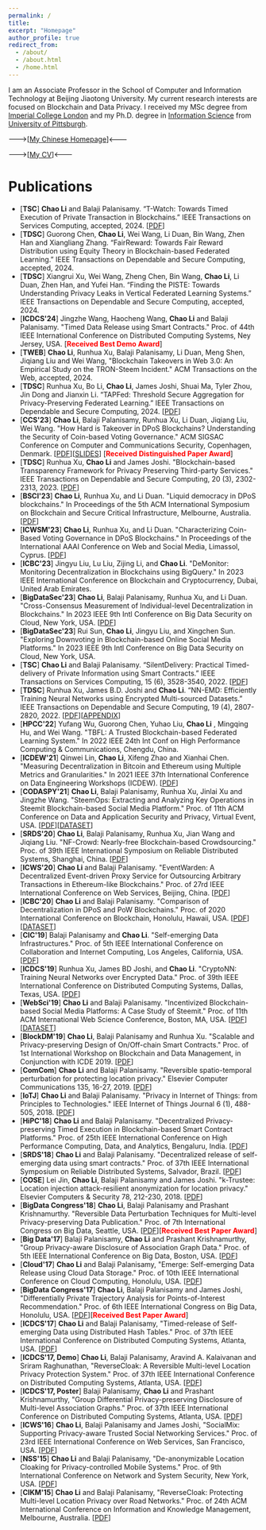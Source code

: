 ```yaml
---
permalink: /
title: 
excerpt: "Homepage"
author_profile: true
redirect_from: 
  - /about/
  - /about.html
  - /home.html
---
```


I am an Associate Professor in the School of Computer and Information Technology at Beijing Jiaotong University. My current research interests are focused on Blockchain and Data Privacy. I received my MSc degree from [Imperial College London](https://www.imperial.ac.uk/) and my Ph.D. degree in [Information Science](http://sci.pitt.edu/) from [University of Pittsburgh](https://www.pitt.edu/).

--->[[My Chinese Homepage](http://faculty.bjtu.edu.cn/9363/)]<---

--->[[My CV](https://archerlclclc.github.io/files/Resume_for_Chao_Li_v2025.5.pdf)]<---

Publications
======
* [**TSC**] **Chao Li** and Balaji Palanisamy. “T-Watch: Towards Timed Execution of Private Transaction in Blockchains.” IEEE Transactions on Services Computing, accepted, 2024. [[PDF](https://arxiv.org/pdf/2405.08268.pdf)]
* [**TDSC**] Guorong Chen, **Chao Li**, Wei Wang, Li Duan, Bin Wang, Zhen Han and Xiangliang Zhang. “FairReward: Towards Fair Reward Distribution using Equity Theory in Blockchain-based Federated Learning.” IEEE Transactions on Dependable and Secure Computing, accepted, 2024.
* [**TDSC**] Xiangrui Xu, Wei Wang, Zheng Chen, Bin Wang, **Chao Li**, Li Duan, Zhen Han, and Yufei Han. “Finding the PISTE: Towards Understanding Privacy Leaks in Vertical Federated Learning Systems.” IEEE Transactions on Dependable and Secure Computing, accepted, 2024.
* [**ICDCS'24**] Jingzhe Wang, Haocheng Wang, **Chao Li** and Balaji Palanisamy. "Timed Data Release using Smart Contracts." Proc. of 44th IEEE International Conference on Distributed Computing Systems, Ney Jersey, USA. [**<span style="color:red;">Received Best Demo Award</span>**]
* [**TWEB**] **Chao Li**, Runhua Xu, Balaji Palanisamy, Li Duan, Meng Shen, Jiqiang Liu and Wei Wang, "Blockchain Takeovers in Web 3.0: An Empirical Study on the TRON-Steem Incident." ACM Transactions on the Web, accepted, 2024.
* [**TDSC**] Runhua Xu, Bo Li, **Chao Li**, James Joshi, Shuai Ma, Tyler Zhou, Jin Dong and Jianxin Li. “TAPFed: Threshold Secure Aggregation for Privacy-Preserving Federated Learning.” IEEE Transactions on Dependable and Secure Computing, 2024. [[PDF](https://ieeexplore.ieee.org/document/10381802)]
*  [**CCS'23**] **Chao Li**, Balaji Palanisamy, Runhua Xu, Li Duan, Jiqiang Liu, Wei Wang. "How Hard is Takeover in DPoS Blockchains? Understanding the Security of Coin-based Voting Governance." ACM SIGSAC Conference on Computer and Communications Security, Copenhagen, Denmark. [[PDF](https://arxiv.org/pdf/2310.18596.pdf)][[SLIDES](https://archerlclclc.github.io/files/CCS23_takeover_slides.pdf)]  [**<span style="color:red;">Received Distinguished Paper Award</span>**]
* [**TDSC**] Runhua Xu, **Chao Li** and James Joshi. "Blockchain-based Transparency Framework for Privacy Preserving Third-party Services."  IEEE Transactions on Dependable and Secure Computing, 20 (3), 2302-2313, 2023. [[PDF](https://arxiv.org/pdf/2102.01249.pdf)]
* [**BSCI'23**] **Chao Li**, Runhua Xu, and Li Duan. "Liquid democracy in DPoS blockchains." In Proceedings of the 5th ACM International Symposium on Blockchain and Secure Critical Infrastructure, Melbourne, Australia. [[PDF](https://arxiv.org/pdf/2309.01090.pdf)]
* [**ICWSM'23**] **Chao Li**, Runhua Xu, and Li Duan. "Characterizing Coin-Based Voting Governance in DPoS Blockchains." In Proceedings of the International AAAI Conference on Web and Social Media, Limassol, Cyprus. [[PDF](https://ojs.aaai.org/index.php/ICWSM/article/download/22225/22004)]
* [**ICBC'23**] Jingyu Liu, Lu Liu, Zijing Li, and **Chao Li**. "DeMonitor: Monitoring Decentralization in Blockchains using BigQuery." In 2023 IEEE International Conference on Blockchain and Cryptocurrency, Dubai, United Arab Emirates.
* [**BigDataSec'23**] **Chao Li**, Balaji Palanisamy, Runhua Xu, and Li Duan. "Cross-Consensus Measurement of Individual-level Decentralization in Blockchains." In 2023 IEEE 9th Intl Conference on Big Data Security on Cloud, New York, USA. [[PDF](https://arxiv.org/pdf/2306.05788.pdf)]
* [**BigDataSec'23**] Rui Sun, **Chao Li**, Jingyu Liu, and Xingchen Sun. "Exploring Downvoting in Blockchain-based Online Social Media Platforms." In 2023 IEEE 9th Intl Conference on Big Data Security on Cloud, New York, USA.
* [**TSC**] **Chao Li** and Balaji Palanisamy. “SilentDelivery: Practical Timed-delivery of Private Information using Smart Contracts.” IEEE Transactions on Services Computing, 15 (6), 3528-3540, 2022. [[PDF](https://arxiv.org/pdf/1912.07824.pdf)]
* [**TDSC**] Runhua Xu, James B.D. Joshi and **Chao Li**. “NN-EMD: Efficiently Training Neural Networks using Encrypted Multi-sourced Datasets.” IEEE Transactions on Dependable and Secure Computing, 19 (4), 2807-2820, 2022. [[PDF](https://arxiv.org/pdf/2012.10547.pdf)][[APPENDIX](https://xurunhua.com/resource/papers/tdsc_nn-emd_appendix.pdf)]
* [**HPCC'22**] Yufang Wu, Guorong Chen, Yuhao Liu, **Chao Li** , Mingqing Hu, and Wei Wang. "TBFL: A Trusted Blockchain-based Federated Learning System." In 2022 IEEE 24th Int Conf on High Performance Computing & Communications, Chengdu, China.
* [**ICDEW'21**] Qinwei Lin, **Chao Li**, Xifeng Zhao and Xianhai Chen. "Measuring Decentralization in Bitcoin and Ethereum using Multiple Metrics and Granularities." In 2021 IEEE 37th International Conference on Data Engineering Workshops (ICDEW). [[PDF](https://arxiv.org/pdf/2101.10699.pdf)]
* [**CODASPY'21**] **Chao Li**, Balaji Palanisamy, Runhua Xu, Jinlai Xu and Jingzhe Wang. "SteemOps: Extracting and Analyzing Key Operations in Steemit Blockchain-based Social Media Platform." Proc. of 11th ACM Conference on Data and Application Security and Privacy, Virtual Event, USA. [[PDF](https://archerlclclc.github.io/files/2021-C-CODASPY.pdf)][[DATASET](https://github.com/archerlclclc/SteemOps)]
* [**SRDS'20**] **Chao Li**, Balaji Palanisamy, Runhua Xu, Jian Wang and Jiqiang Liu. "NF-Crowd: Nearly-free Blockchain-based Crowdsourcing." Proc. of 39th IEEE International Symposium on Reliable Distributed Systems, Shanghai, China. [[PDF](https://archerlclclc.github.io/files/2020-C-SRDS.pdf)]
* [**ICWS'20**] **Chao Li** and Balaji Palanisamy. "EventWarden: A Decentralized Event-driven Proxy Service for Outsourcing Arbitrary Transactions in Ethereum-like Blockchains." Proc. of 27rd IEEE International Conference on Web Services, Beijing, China. [[PDF](https://archerlclclc.github.io/files/2020-C-ICWS.pdf)]
* [**ICBC'20**] **Chao Li** and Balaji Palanisamy. "Comparison of Decentralization in DPoS and PoW Blockchains." Proc. of 2020 International Conference on Blockchain, Honolulu, Hawaii, USA. [[PDF](https://archerlclclc.github.io/files/2020-C-ICBC.pdf)][[DATASET](https://github.com/archerlclclc/SteemOps)]
* [**CIC'19**] Balaji Palanisamy and **Chao Li**. "Self-emerging Data Infrastructures." Proc. of 5th IEEE International Conference on Collaboration and Internet Computing, Los Angeles, California, USA. [[PDF](https://archerlclclc.github.io/files/2019-V-CIC.pdf)]
* [**ICDCS'19**] Runhua Xu, James BD Joshi, and **Chao Li**. "CryptoNN: Training Neural Networks over Encrypted Data." Proc. of 39th IEEE International Conference on Distributed Computing Systems, Dallas, Texas, USA. [[PDF](https://archerlclclc.github.io/files/2019-C-ICDCS.pdf)]
* [**WebSci'19**] **Chao Li** and Balaji Palanisamy. "Incentivized Blockchain-based Social Media Platforms: A Case Study of Steemit." Proc. of 11th ACM International Web Science Conference, Boston, MA, USA. [[PDF](https://archerlclclc.github.io/files/2019-C-WebSci.pdf)][[DATASET](https://github.com/archerlclclc/SteemOps)]
* [**BlockDM'19**] **Chao Li**, Balaji Palanisamy and Runhua Xu. "Scalable and Privacy-preserving Design of On/Off-chain Smart Contracts." Proc. of  1st International Workshop on Blockchain and Data Management, in Conjunction with ICDE 2019. [[PDF](https://archerlclclc.github.io/files/2019-W-BlockDM.pdf)]
* [**ComCom**] **Chao Li** and Balaji Palanisamy. "Reversible spatio-temporal perturbation for protecting location privacy." Elsevier Computer Communications 135, 16-27, 2019. [[PDF](https://archerlclclc.github.io/files/2019-J-CC.pdf)]
* [**IoTJ**] **Chao Li** and Balaji Palanisamy. "Privacy in Internet of Things: from Principles to Technologies." IEEE Internet of Things Journal 6 (1), 488-505, 2018. [[PDF](https://archerlclclc.github.io/files/2019-J-IOTJ.pdf)]
* [**HiPC'18**] **Chao Li** and Balaji Palanisamy. "Decentralized Privacy-preserving Timed Execution in Blockchain-based Smart Contract Platforms." Proc. of 25th IEEE International Conference on High Performance Computing, Data, and Analytics, Bengaluru, India. [[PDF](https://archerlclclc.github.io/files/2018-C-HIPC.pdf)]
* [**SRDS'18**] **Chao Li** and Balaji Palanisamy. "Decentralized release of self-emerging data using smart contracts." Proc. of 37th IEEE International Symposium on Reliable Distributed Systems, Salvador, Brazil. [[PDF](https://archerlclclc.github.io/files/2018-C-SRDS.pdf)]
* [**COSE**] Lei Jin, **Chao Li**, Balaji Palanisamy and James Joshi. "k-Trustee: Location injection attack-resilient anonymization for location privacy." Elsevier Computers & Security 78, 212-230, 2018. [[PDF](https://archerlclclc.github.io/files/2018-J-CS.pdf)]
* [**BigData Congress'18**] **Chao Li**, Balaji Palanisamy and Prashant Krishnamurthy. "Reversible Data Perturbation Techniques for Multi-level Privacy-preserving Data Publication." Proc. of 7th International Congress on Big Data, Seattle, USA. [[PDF](https://archerlclclc.github.io/files/2018-C-BDC.pdf)][**<span style="color:red;">Received Best Paper Award</span>**]
* [**Big Data'17**] Balaji Palanisamy, **Chao Li** and Prashant Krishnamurthy, "Group Privacy-aware Disclosure of Association Graph Data." Proc. of 5th IEEE International Conference on Big Data, Boston, USA. [[PDF](https://archerlclclc.github.io/files/2017-C-BD.pdf)]
* [**Cloud'17**] **Chao Li** and Balaji Palanisamy, "Emerge: Self-emerging Data Release using Cloud Data Storage." Proc. of 10th IEEE International Conference on Cloud Computing, Honolulu, USA. [[PDF](https://archerlclclc.github.io/files/2017-C-CLOUD.pdf)]
* [**BigData Congress'17**] **Chao Li**, Balaji Palanisamy and James Joshi, "Differentially Private Trajectory Analysis for Points-of-Interest Recommendation." Proc. of 6th IEEE International Congress on Big Data, Honolulu, USA. [[PDF](https://archerlclclc.github.io/files/2017-C-BDC.pdf)][**<span style="color:red;">Received Best Paper Award</span>**]
* [**ICDCS'17**] **Chao Li** and Balaji Palanisamy, "Timed-release of Self-emerging Data using Distributed Hash Tables." Proc. of 37th IEEE International Conference on Distributed Computing Systems, Atlanta, USA. [[PDF](https://archerlclclc.github.io/files/2017-S-ICDCS.pdf)]
* [**ICDCS'17, Demo**] **Chao Li**, Balaji Palanisamy, Aravind A. Kalaivanan and Sriram Raghunathan, "ReverseCloak: A Reversible Multi-level Location Privacy Protection System." Proc. of 37th IEEE International Conference on Distributed Computing Systems, Atlanta, USA. [[PDF](https://archerlclclc.github.io/files/2017-D-ICDCS.pdf)]
* [**ICDCS'17, Poster**] Balaji Palanisamy, **Chao Li** and Prashant Krishnamurthy, "Group Differential Privacy-preserving Disclosure of Multi-level Association Graphs." Proc. of 37th IEEE International Conference on Distributed Computing Systems, Atlanta, USA. [[PDF](https://archerlclclc.github.io/files/2017-P-ICDCS.pdf)]
* [**ICWS'16**] **Chao Li**, Balaji Palanisamy and James Joshi, "SocialMix: Supporting Privacy-aware Trusted Social Networking Services." Proc. of 23rd IEEE International Conference on Web Services, San Francisco, USA. [[PDF](https://archerlclclc.github.io/files/2016-C-ICWS.pdf)]
* [**NSS'15**] **Chao Li** and Balaji Palanisamy, "De-anonymizable Location Cloaking for Privacy-controlled Mobile Systems." Proc. of 9th International Conference on Network and System Security, New York, USA. [[PDF](https://archerlclclc.github.io/files/2015-C-NSS.pdf)]
* [**CIKM'15**] **Chao Li** and Balaji Palanisamy, "ReverseCloak: Protecting Multi-level Location Privacy over Road Networks." Proc. of 24th ACM International Conference on Information and Knowledge Management, Melbourne, Australia. [[PDF](https://archerlclclc.github.io/files/2015-C-CIKM.pdf)]
